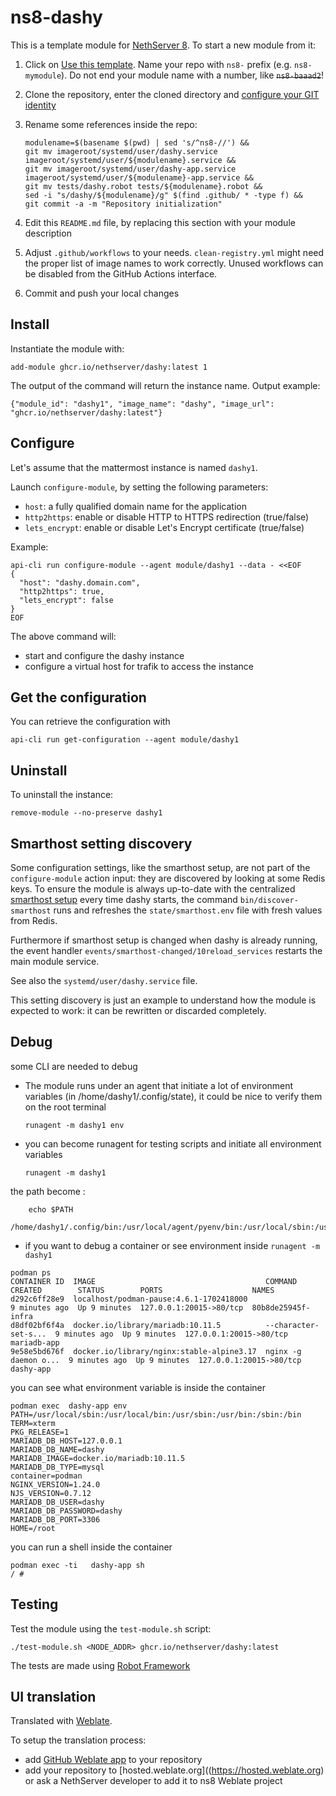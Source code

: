 # ns8-dashy

This is a template module for [NethServer 8](https://github.com/NethServer/ns8-core).
To start a new module from it:

1. Click on [Use this template](https://github.com/NethServer/ns8-dashy/generate).
   Name your repo with `ns8-` prefix (e.g. `ns8-mymodule`). 
   Do not end your module name with a number, like ~~`ns8-baaad2`~~!

1. Clone the repository, enter the cloned directory and
   [configure your GIT identity](https://git-scm.com/book/en/v2/Getting-Started-First-Time-Git-Setup#_your_identity)

1. Rename some references inside the repo:
   ```
   modulename=$(basename $(pwd) | sed 's/^ns8-//') &&
   git mv imageroot/systemd/user/dashy.service imageroot/systemd/user/${modulename}.service &&
   git mv imageroot/systemd/user/dashy-app.service imageroot/systemd/user/${modulename}-app.service && 
   git mv tests/dashy.robot tests/${modulename}.robot &&
   sed -i "s/dashy/${modulename}/g" $(find .github/ * -type f) &&
   git commit -a -m "Repository initialization"
   ```

1. Edit this `README.md` file, by replacing this section with your module
   description

1. Adjust `.github/workflows` to your needs. `clean-registry.yml` might
   need the proper list of image names to work correctly. Unused workflows
   can be disabled from the GitHub Actions interface.

1. Commit and push your local changes

## Install

Instantiate the module with:

    add-module ghcr.io/nethserver/dashy:latest 1

The output of the command will return the instance name.
Output example:

    {"module_id": "dashy1", "image_name": "dashy", "image_url": "ghcr.io/nethserver/dashy:latest"}

## Configure

Let's assume that the mattermost instance is named `dashy1`.

Launch `configure-module`, by setting the following parameters:
- `host`: a fully qualified domain name for the application
- `http2https`: enable or disable HTTP to HTTPS redirection (true/false)
- `lets_encrypt`: enable or disable Let's Encrypt certificate (true/false)


Example:

```
api-cli run configure-module --agent module/dashy1 --data - <<EOF
{
  "host": "dashy.domain.com",
  "http2https": true,
  "lets_encrypt": false
}
EOF
```

The above command will:
- start and configure the dashy instance
- configure a virtual host for trafik to access the instance

## Get the configuration
You can retrieve the configuration with

```
api-cli run get-configuration --agent module/dashy1
```

## Uninstall

To uninstall the instance:

    remove-module --no-preserve dashy1

## Smarthost setting discovery

Some configuration settings, like the smarthost setup, are not part of the
`configure-module` action input: they are discovered by looking at some
Redis keys.  To ensure the module is always up-to-date with the
centralized [smarthost
setup](https://nethserver.github.io/ns8-core/core/smarthost/) every time
dashy starts, the command `bin/discover-smarthost` runs and refreshes
the `state/smarthost.env` file with fresh values from Redis.

Furthermore if smarthost setup is changed when dashy is already
running, the event handler `events/smarthost-changed/10reload_services`
restarts the main module service.

See also the `systemd/user/dashy.service` file.

This setting discovery is just an example to understand how the module is
expected to work: it can be rewritten or discarded completely.

## Debug

some CLI are needed to debug

- The module runs under an agent that initiate a lot of environment variables (in /home/dashy1/.config/state), it could be nice to verify them
on the root terminal

    `runagent -m dashy1 env`

- you can become runagent for testing scripts and initiate all environment variables
  
    `runagent -m dashy1`

 the path become : 
```
    echo $PATH
    /home/dashy1/.config/bin:/usr/local/agent/pyenv/bin:/usr/local/sbin:/usr/local/bin:/usr/sbin:/usr/bin:/usr/
```

- if you want to debug a container or see environment inside
 `runagent -m dashy1`
 ```
podman ps
CONTAINER ID  IMAGE                                      COMMAND               CREATED        STATUS        PORTS                    NAMES
d292c6ff28e9  localhost/podman-pause:4.6.1-1702418000                          9 minutes ago  Up 9 minutes  127.0.0.1:20015->80/tcp  80b8de25945f-infra
d8df02bf6f4a  docker.io/library/mariadb:10.11.5          --character-set-s...  9 minutes ago  Up 9 minutes  127.0.0.1:20015->80/tcp  mariadb-app
9e58e5bd676f  docker.io/library/nginx:stable-alpine3.17  nginx -g daemon o...  9 minutes ago  Up 9 minutes  127.0.0.1:20015->80/tcp  dashy-app
```

you can see what environment variable is inside the container
```
podman exec  dashy-app env
PATH=/usr/local/sbin:/usr/local/bin:/usr/sbin:/usr/bin:/sbin:/bin
TERM=xterm
PKG_RELEASE=1
MARIADB_DB_HOST=127.0.0.1
MARIADB_DB_NAME=dashy
MARIADB_IMAGE=docker.io/mariadb:10.11.5
MARIADB_DB_TYPE=mysql
container=podman
NGINX_VERSION=1.24.0
NJS_VERSION=0.7.12
MARIADB_DB_USER=dashy
MARIADB_DB_PASSWORD=dashy
MARIADB_DB_PORT=3306
HOME=/root
```

you can run a shell inside the container

```
podman exec -ti   dashy-app sh
/ # 
```
## Testing

Test the module using the `test-module.sh` script:


    ./test-module.sh <NODE_ADDR> ghcr.io/nethserver/dashy:latest

The tests are made using [Robot Framework](https://robotframework.org/)

## UI translation

Translated with [Weblate](https://hosted.weblate.org/projects/ns8/).

To setup the translation process:

- add [GitHub Weblate app](https://docs.weblate.org/en/latest/admin/continuous.html#github-setup) to your repository
- add your repository to [hosted.weblate.org]((https://hosted.weblate.org) or ask a NethServer developer to add it to ns8 Weblate project

